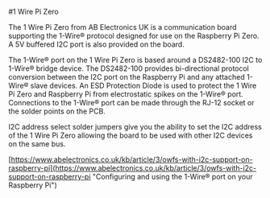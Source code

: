 <!--
---
name: 1 Wire Pi Zero
class: board
type: com
formfactor: pHAT
manufacturer: AB Electronics UK
description: 1-Wire to I2C host interface
url: https://www.abelectronics.co.uk/p/76/1-wire-pi-zero
github: https://github.com/abelectronicsuk
schematic: https://www.abelectronics.co.uk/docs/pdf/schematic-1-wire-pi-zero.pdf
buy: https://www.abelectronics.co.uk/p/76/1-wire-pi-zero
image: 'ab-1-wire-pi-zero.png'
pincount: 40
eeprom: no
power:
  '1':
  '2':
ground:
  '6':
  '9':
  '14':
  '20':
  '25':
  '30':
  '34':
  '39':
pin:
  '3':
    mode: i2c
  '5':
    mode: i2c
i2c:
  '0x18':
    alternate: ['0x19', '0x1A', '0x1B']
    name: DS2482
    device: DS2482-100
-->
#1 Wire Pi Zero

The 1 Wire Pi Zero from AB Electronics UK is a communication board supporting the 1-Wire® protocol designed for use on the Raspberry Pi Zero.  A 5V buffered I2C port is also provided on the board. 

The 1-Wire® port on the 1 Wire Pi Zero is based around a DS2482-100 I2C to 1-Wire® bridge device.  The DS2482-100 provides bi-directional protocol conversion between the I2C port on the Raspberry Pi and any attached 1-Wire® slave devices.  An ESD Protection Diode is used to protect the 1 Wire Pi Zero and Raspberry Pi from electrostatic spikes on the 1-Wire® port.  Connections to the 1-Wire® port can be made through the RJ-12 socket or the solder points on the PCB.

I2C address select solder jumpers give you the ability to set the I2C address of the 1 Wire Pi Zero allowing the board to be used with other I2C devices on the same bus.

[https://www.abelectronics.co.uk/kb/article/3/owfs-with-i2c-support-on-raspberry-pi](https://www.abelectronics.co.uk/kb/article/3/owfs-with-i2c-support-on-raspberry-pi "Configuring and using the 1-Wire® port on your Raspberry Pi")
